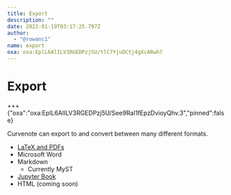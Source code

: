 ```yaml
---
title: Export
description: ""
date: 2022-01-19T03:17:25.797Z
author:
  - "@rowanc1"
name: export
oxa: oxa:EplL6AlILV3RGEDPzj5U/tlC7YjuDCtj4gXcARwh7
---
```


# Export

+++ {"oxa":"oxa:EplL6AlILV3RGEDPzj5U/See9RaI1fEpzDvioyQhv.3","pinned":false}

Curvenote can export to and convert between many different formats.

* [LaTeX and PDFs](oxa:EplL6AlILV3RGEDPzj5U/ws9GZcMqfeNIV2sPB82H "LaTeX and PDFs")
* Microsoft Word
* Markdown
  * Currently MyST
* [Jupyter Book](oxa:EplL6AlILV3RGEDPzj5U/PH80omWOCDLi0rYkdu6i "Jupyter Book")
* HTML (coming soon)

